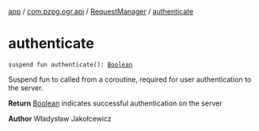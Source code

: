 [app](../../index.md) / [com.pzpg.ogr.api](../index.md) / [RequestManager](index.md) / [authenticate](./authenticate.md)

# authenticate

`suspend fun authenticate(): `[`Boolean`](https://kotlinlang.org/api/latest/jvm/stdlib/kotlin/-boolean/index.html)

Suspend fun to called from a coroutine, required for user authentication to the server.

**Return**
[Boolean](https://kotlinlang.org/api/latest/jvm/stdlib/kotlin/-boolean/index.html) indicates successful authentication on the server

**Author**
Władysław Jakołcewicz

